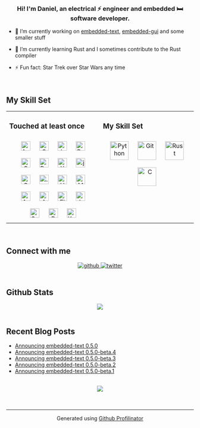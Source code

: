 ### <div align="center">Hi! I'm Daniel, an electrical ⚡ engineer and embedded 🛏 software developer.</div>  
  

- 🔭 I’m currently working on [embedded-text](https://github.com/embedded-graphics/embedded-text), [embedded-gui](https://github.com/bugadani/embedded-gui) and some smaller stuff  
  

- 🌱 I’m currently learning Rust and I sometimes contribute to the Rust compiler  
  

- ⚡ Fun fact: Star Trek over Star Wars any time   
  

<br/>  


## My Skill Set  
<table><tr><td valign="top" width="50%">



### Touched at least once  
<div align="center">  
<img style="margin: 10px" src="https://profilinator.rishav.dev/skills-assets/android-original-wordmark.svg" alt="Android" height="25" />  
<img style="margin: 10px" src="https://profilinator.rishav.dev/skills-assets/cplusplus-original.svg" alt="C++" height="25" />  
<img style="margin: 10px" src="https://profilinator.rishav.dev/skills-assets/javascript-original.svg" alt="JavaScript" height="25" />  
<img style="margin: 10px" src="https://profilinator.rishav.dev/skills-assets/raspberrypi.png" alt="Raspberry Pi" height="25" />  
<img style="margin: 10px" src="https://profilinator.rishav.dev/skills-assets/css3-original-wordmark.svg" alt="CSS3" height="25" />  
<img style="margin: 10px" src="https://profilinator.rishav.dev/skills-assets/rails-original-wordmark.svg" alt="Ruby on Rails" height="25" />  
<img style="margin: 10px" src="https://profilinator.rishav.dev/skills-assets/xampp.png" alt="XAMPP" height="25" />  
<img style="margin: 10px" src="https://profilinator.rishav.dev/skills-assets/jquery.png" alt="jQuery" height="25" />  
<img style="margin: 10px" src="https://profilinator.rishav.dev/skills-assets/csharp-original.svg" alt="C#" height="25" />  
<img style="margin: 10px" src="https://profilinator.rishav.dev/skills-assets/dot-net-original-wordmark.svg" alt=".NET" height="25" />  
<img style="margin: 10px" src="https://profilinator.rishav.dev/skills-assets/html5-original-wordmark.svg" alt="HTML5" height="25" />  
<img style="margin: 10px" src="https://profilinator.rishav.dev/skills-assets/mysql-original-wordmark.svg" alt="MySQL" height="25" />  
<img style="margin: 10px" src="https://profilinator.rishav.dev/skills-assets/arduino.png" alt="Arduino" height="25" />  
<img style="margin: 10px" src="https://profilinator.rishav.dev/skills-assets/amazonwebservices-original-wordmark.svg" alt="AWS" height="25" />  
<img style="margin: 10px" src="https://profilinator.rishav.dev/skills-assets/electron-original.svg" alt="Electron" height="25" />  
<img style="margin: 10px" src="https://profilinator.rishav.dev/skills-assets/java-original-wordmark.svg" alt="Java" height="25" />  
<img style="margin: 10px" src="https://profilinator.rishav.dev/skills-assets/symfony_black_03.svg" alt="Symfony" height="25" />  
<img style="margin: 10px" src="https://profilinator.rishav.dev/skills-assets/php-original.svg" alt="PHP" height="25" />  
<img style="margin: 10px" src="https://profilinator.rishav.dev/skills-assets/apache_kafka-icon.svg" alt="Kafka" height="25" />  
</div>

</td><td valign="top" width="50%">



### My Skill Set  
<div align="center">  
<img style="margin: 10px" src="https://profilinator.rishav.dev/skills-assets/python-original.svg" alt="Python" height="50" />  
<img style="margin: 10px" src="https://profilinator.rishav.dev/skills-assets/git-scm-icon.svg" alt="Git" height="50" />  
<img style="margin: 10px" src="https://profilinator.rishav.dev/skills-assets/rust-plain.svg" alt="Rust" height="50" />  
<img style="margin: 10px" src="https://profilinator.rishav.dev/skills-assets/c-original.svg" alt="C" height="50" />  
</div>

</td></tr></table>  

<br/>  


## Connect with me  
<div align="center">
<a href="https://github.com/bugadani" target="_blank">
<img src=https://img.shields.io/badge/github-%2324292e.svg?&style=for-the-badge&logo=github&logoColor=white alt=github style="margin-bottom: 5px;" />
</a>
<a href="https://twitter.com/@bugadani" target="_blank">
<img src=https://img.shields.io/badge/twitter-%2300acee.svg?&style=for-the-badge&logo=twitter&logoColor=white alt=twitter style="margin-bottom: 5px;" />
</a>  
</div>  
  

<br/>  


## Github Stats  
<div align="center"><img src="https://github-readme-stats.vercel.app/api/top-langs/?username=bugadani&hide_border=true&layout=compact" align="center" /></div>  

<br/>  


## Recent Blog Posts  
<!-- BLOG-POST-LIST:START -->
- [Announcing embedded-text 0.5.0](https://bugadani.github.io/rust/embedded-graphics/embedded-text/2021/09/08/embedded-text.html?utm_source=rss_feed&utm_medium=blog)
- [Announcing embedded-text 0.5.0-beta.4](https://bugadani.github.io/rust/embedded-graphics/embedded-text/2021/08/16/embedded-text.html?utm_source=rss_feed&utm_medium=blog)
- [Announcing embedded-text 0.5.0-beta.3](https://bugadani.github.io/rust/embedded-graphics/embedded-text/2021/08/08/embedded-text.html?utm_source=rss_feed&utm_medium=blog)
- [Announcing embedded-text 0.5.0-beta.2](https://bugadani.github.io/rust/embedded-graphics/embedded-text/2021/07/10/embedded-text.html?utm_source=rss_feed&utm_medium=blog)
- [Announcing embedded-text 0.5.0-beta.1](https://bugadani.github.io/rust/embedded-graphics/embedded-text/2021/06/04/embedded-text.html?utm_source=rss_feed&utm_medium=blog)
<!-- BLOG-POST-LIST:END -->  

<br/>  
<div align="center">
<img src="https://komarev.com/ghpvc/?username=bugadani&&style=flat-square" align="center" />
</div>  
  

<br/>  


<br />

----
<div align="center">Generated using <a href="https://profilinator.rishav.dev/skills-assets/" target="_blank">Github Profilinator</a></div>
